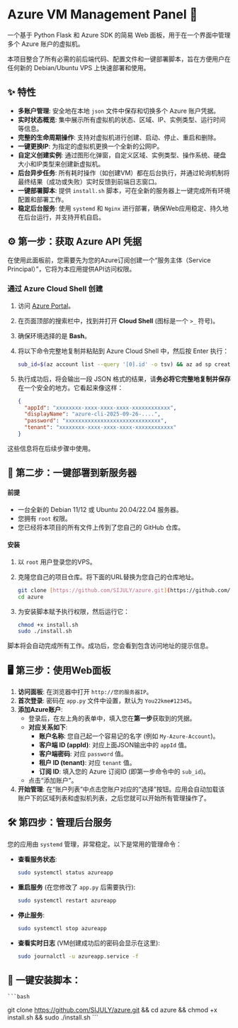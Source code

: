 # Azure VM Management Panel 🚀

一个基于 Python Flask 和 Azure SDK 的简易 Web 面板，用于在一个界面中管理多个 Azure 账户的虚拟机。

本项目整合了所有必需的前后端代码、配置文件和一键部署脚本，旨在方便用户在任何新的 Debian/Ubuntu VPS 上快速部署和使用。

## ✨ 特性

* **多账户管理**: 安全地在本地 `json` 文件中保存和切换多个 Azure 账户凭据。
* **实时状态概览**: 集中展示所有虚拟机的状态、区域、IP、实例类型、运行时间等信息。
* **完整的生命周期操作**: 支持对虚拟机进行创建、启动、停止、重启和删除。
* **一键更换IP**: 为指定的虚拟机更换一个全新的公网IP。
* **自定义创建实例**: 通过图形化弹窗，自定义区域、实例类型、操作系统、硬盘大小和IP类型来创建新虚拟机。
* **后台异步任务**: 所有耗时操作（如创建VM）都在后台执行，并通过轮询机制将最终结果（成功或失败）实时反馈到前端日志窗口。
* **一键部署脚本**: 提供 `install.sh` 脚本，可在全新的服务器上一键完成所有环境配置和部署工作。
* **稳定后台服务**: 使用 `systemd` 和 `Nginx` 进行部署，确保Web应用稳定、持久地在后台运行，并支持开机自启。

## ⚙️ 第一步：获取 Azure API 凭据

在使用此面板前，您需要先为您的Azure订阅创建一个“服务主体（Service Principal）”，它将为本应用提供API访问权限。

### **通过 Azure Cloud Shell 创建**

1.  访问 [Azure Portal](https://portal.azure.com/)。
2.  在页面顶部的搜索栏中，找到并打开 **Cloud Shell** (图标是一个 `>_` 符号)。
3.  确保环境选择的是 **Bash**。
4.  将以下命令完整地复制并粘贴到 Azure Cloud Shell 中，然后按 Enter 执行：

    ```bash
    sub_id=$(az account list --query '[0].id' -o tsv) && az ad sp create-for-rbac --role contributor --scopes /subscriptions/$sub_id
    ```

5.  执行成功后，将会输出一段 JSON 格式的结果，请**务必将它完整地复制并保存**在一个安全的地方。它看起来像这样：

    ```json
    {
      "appId": "xxxxxxxx-xxxx-xxxx-xxxx-xxxxxxxxxxxx",
      "displayName": "azure-cli-2025-09-26-....",
      "password": "xxxxxxxxxxxxxxxxxxxxxxxxxxxxxx",
      "tenant": "xxxxxxxx-xxxx-xxxx-xxxx-xxxxxxxxxxxx"
    }
    ```

这些信息将在后续步骤中使用。

## 🚀 第二步：一键部署到新服务器

#### **前提**
* 一台全新的 Debian 11/12 或 Ubuntu 20.04/22.04 服务器。
* 您拥有 `root` 权限。
* 您已经将本项目的所有文件上传到了您自己的 GitHub 仓库。

#### **安装**

1.  以 `root` 用户登录您的VPS。

2.  克隆您自己的项目仓库。将下面的URL替换为您自己的仓库地址。
    ```bash
    git clone [https://github.com/SIJULY/azure.git](https://github.com/SIJULY/azure.git))
    cd azure
    ```

3.  为安装脚本赋予执行权限，然后运行它：
    ```bash
    chmod +x install.sh
    sudo ./install.sh
    ```

脚本将会自动完成所有工作。成功后，您会看到包含访问地址的提示信息。

## 🖥️ 第三步：使用Web面板

1.  **访问面板**: 在浏览器中打开 `http://您的服务器IP`。
2.  **首次登录**: 密码在 `app.py` 文件中设置，默认为 `You22kme#12345`。
3.  **添加Azure账户**:
    * 登录后，在左上角的表单中，填入您在**第一步**获取到的凭据。
    * **对应关系如下**:
        * **账户名称**: 您自己起一个容易记的名字 (例如 `My-Azure-Account`)。
        * **客户端 ID (appId)**: 对应上面JSON输出中的 `appId` 值。
        * **客户端密码**: 对应 `password` 值。
        * **租户 ID (tenant)**: 对应 `tenant` 值。
        * **订阅 ID**: 填入您的 Azure 订阅ID (即第一步命令中的 `sub_id`)。
    * 点击“添加账户”。
4.  **开始管理**: 在“账户列表”中点击您账户对应的“选择”按钮。应用会自动加载该账户下的区域列表和虚拟机列表，之后您就可以开始所有管理操作了。

## 🛠️ 第四步：管理后台服务

您的应用由 `systemd` 管理，非常稳定。以下是常用的管理命令：

* **查看服务状态**:
    ```bash
    sudo systemctl status azureapp
    ```
* **重启服务** (在您修改了 `app.py` 后需要执行):
    ```bash
    sudo systemctl restart azureapp
    ```
* **停止服务**:
    ```bash
    sudo systemctl stop azureapp
    ```
* **查看实时日志** (VM创建成功后的密码会显示在这里):
    ```bash
    sudo journalctl -u azureapp.service -f
    ```

## 📂 一键安装脚本：
    ```bash
   git clone https://github.com/SIJULY/azure.git && cd azure && chmod +x install.sh && sudo ./install.sh
    ```


